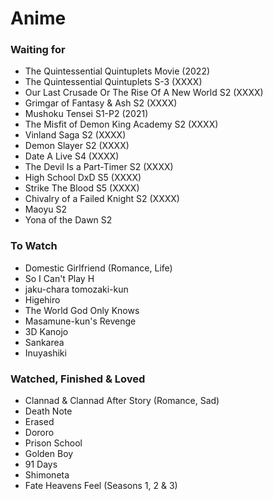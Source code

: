 # Anime

### Waiting for
  + The Quintessential Quintuplets Movie (2022)
  + The Quintessential Quintuplets S-3 (XXXX)
  + Our Last Crusade Or The Rise Of A New World S2 (XXXX)
  + Grimgar of Fantasy & Ash S2 (XXXX)
  + Mushoku Tensei S1-P2 (2021)
  + The Misfit of Demon King Academy S2 (XXXX)
  + Vinland Saga S2 (XXXX)
  + Demon Slayer S2 (XXXX)
  + Date A Live S4 (XXXX)
  + The Devil Is a Part-Timer S2 (XXXX)
  + High School DxD S5 (XXXX)
  + Strike The Blood S5 (XXXX)
  + Chivalry of a Failed Knight S2 (XXXX)
  + Maoyu S2
  + Yona of the Dawn S2


### To Watch
  + Domestic Girlfriend (Romance, Life)
  + So I Can't Play H
  + jaku-chara tomozaki-kun
  + Higehiro
  + The World God Only Knows
  + Masamune-kun's Revenge
  + 3D Kanojo
  + Sankarea
  + Inuyashiki


### Watched, Finished & Loved
  + Clannad & Clannad After Story (Romance, Sad)
  + Death Note
  + Erased
  + Dororo
  + Prison School
  + Golden Boy
  + 91 Days
  + Shimoneta
  + Fate Heavens Feel (Seasons 1, 2 & 3)
  
